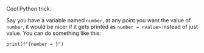 Cool Python trick.

Say you have a variable named `number`, at any point you want the value of `number`, it would be nicer if it gets printed as `number = <value>` instead of just value. You can do something like this:

`print(f"{number = }")`